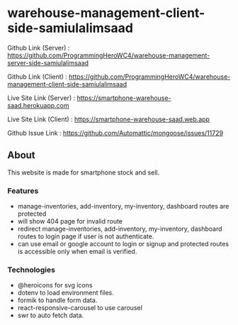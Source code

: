 # warehouse-management-client-side-samiulalimsaad

Github Link (Server) : <https://github.com/ProgrammingHeroWC4/warehouse-management-server-side-samiulalimsaad>

Github Link (Client) : <https://github.com/ProgrammingHeroWC4/warehouse-management-client-side-samiulalimsaad>

Live Site Link (Server) : <https://smartphone-warehouse-saad.herokuapp.com>

Live Site Link (Client) : <https://smartphone-warehouse-saad.web.app>

Github Issue Link : <https://github.com/Automattic/mongoose/issues/11729>

## About

This website is made for smartphone stock and sell.

### Features

-   manage-inventories, add-inventory, my-inventory, dashboard routes are protected
-   will show 404 page for invalid route
-   redirect manage-inventories, add-inventory, my-inventory, dashboard routes to login page if user is not authenticate.
-   can use email or google account to login or signup and protected routes is accessible only when email is verified.

### Technologies

-   @heroicons for svg icons
-   dotenv to load environment files.
-   formik to handle form data.
-   react-responsive-carousel to use carousel
-   swr to auto fetch data.
